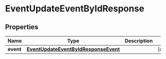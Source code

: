 

# EventUpdateEventByIdResponse


## Properties

| Name | Type | Description | Notes |
|------------ | ------------- | ------------- | -------------|
|**event** | [**EventUpdateEventByIdResponseEvent**](EventUpdateEventByIdResponseEvent.md) |  |  [optional] |



